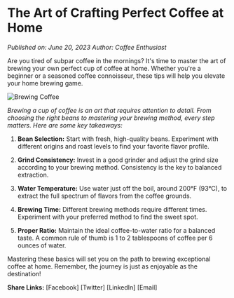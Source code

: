 # The Art of Crafting Perfect Coffee at Home 

*Published on: June 20, 2023*
*Author: Coffee Enthusiast*

Are you tired of subpar coffee in the mornings? It's time to master the art of brewing your own perfect cup of coffee at home. Whether you're a beginner or a seasoned coffee connoisseur, these tips will help you elevate your home brewing game.

![Brewing Coffee](image-link-here)

*Brewing a cup of coffee is an art that requires attention to detail. From choosing the right beans to mastering your brewing method, every step matters. Here are some key takeaways:*

1. **Bean Selection:** Start with fresh, high-quality beans. Experiment with different origins and roast levels to find your favorite flavor profile.

2. **Grind Consistency:** Invest in a good grinder and adjust the grind size according to your brewing method. Consistency is the key to balanced extraction.

3. **Water Temperature:** Use water just off the boil, around 200°F (93°C), to extract the full spectrum of flavors from the coffee grounds.

4. **Brewing Time:** Different brewing methods require different times. Experiment with your preferred method to find the sweet spot.

5. **Proper Ratio:** Maintain the ideal coffee-to-water ratio for a balanced taste. A common rule of thumb is 1 to 2 tablespoons of coffee per 6 ounces of water.

Mastering these basics will set you on the path to brewing exceptional coffee at home. Remember, the journey is just as enjoyable as the destination!

**Share Links:** [Facebook] [Twitter] [LinkedIn] [Email]
